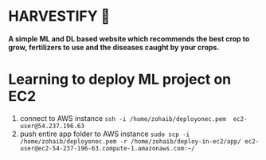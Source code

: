 # HARVESTIFY 🌿

#### A simple ML and DL based website which recommends the best crop to grow, fertilizers to use and the diseases caught by your crops.

# Learning to deploy ML project on EC2

1. connect to AWS instance
   `ssh -i /home/zohaib/deployonec.pem  ec2-user@54.237.196.63`
2. push entire app folder to AWS instance
   `sudo scp -i /home/zohaib/deployonec.pem -r /home/zohaib/deploy-in-ec2/app/ ec2-user@ec2-54-237-196-63.compute-1.amazonaws.com:~/`
